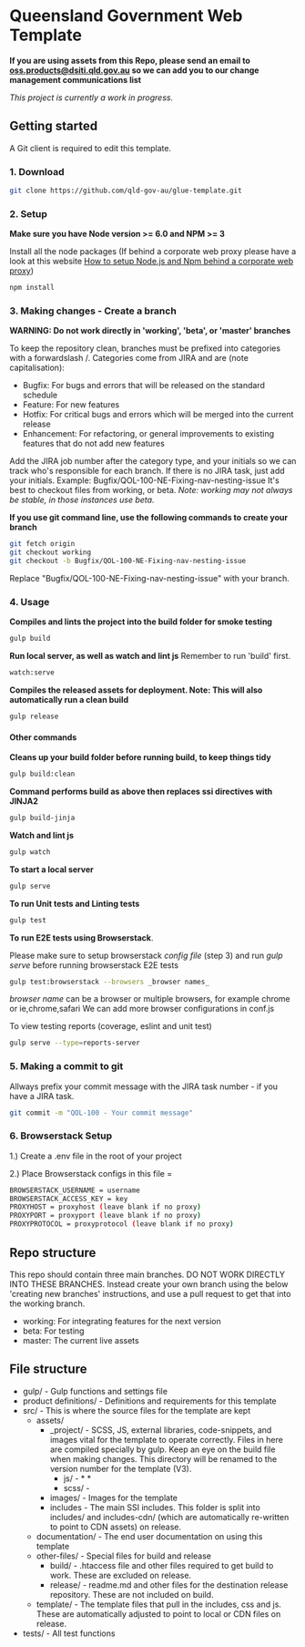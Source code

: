 # Queensland Government Web Template

**If you are using assets from this Repo, please send an email to oss.products@dsiti.qld.gov.au so we can add you to our change management communications list**

_This project is currently a work in progress._

## Getting started

A Git client is required to edit this template.

### 1. Download

```bash
git clone https://github.com/qld-gov-au/glue-template.git
```

### 2. Setup

**Make sure you have Node version >= 6.0 and NPM >= 3**

Install all the node packages (If behind a corporate web proxy please have a look at this website [How to setup Node.js and Npm behind a corporate web proxy](https://jjasonclark.com/how-to-setup-node-behind-web-proxy))
```bash
npm install
```

### 3. Making changes - Create a branch

**WARNING: Do not work directly in 'working', 'beta', or 'master' branches**

To keep the repository clean, branches must be prefixed into categories with a forwardslash /. Categories come from JIRA and are (note capitalisation): 

- Bugfix: For bugs and errors that will be released on the standard schedule
- Feature: For new features
- Hotfix: For critical bugs and errors which will be merged into the current release
- Enhancement: For refactoring, or general improvements to existing features that do not add new features

Add the JIRA job number after the category type, and your initials so we can track who's responsible for each branch. If there is no JIRA task, just add your initials.
Example: Bugfix/QOL-100-NE-Fixing-nav-nesting-issue
It's best to checkout files from working, or beta. *Note: working may not always be stable, in those instances use beta.*

**If you use git command line, use the following commands to create your branch**

```bash
git fetch origin
git checkout working
git checkout -b Bugfix/QOL-100-NE-Fixing-nav-nesting-issue
```

Replace "Bugfix/QOL-100-NE-Fixing-nav-nesting-issue" with your branch.

### 4. Usage

**Compiles and lints the project into the build folder for smoke testing**
```bash
gulp build
```
**Run local server, as well as watch and lint js**
Remember to run 'build' first.
```bash
watch:serve
```
**Compiles the released assets for deployment. Note: This will also automatically run a clean build**
```bash
gulp release
```

#### Other commands

**Cleans up your build folder before running build, to keep things tidy**
```bash
gulp build:clean
```
**Command performs build as above then replaces ssi directives with JINJA2**
```bash
gulp build-jinja
```
**Watch and lint js**
```bash
gulp watch
```
**To start a local server**
```bash
gulp serve
```
**To run Unit tests and Linting tests**
```bash
gulp test
```

**To run E2E tests using Browserstack**. 

Please make sure to setup browserstack _config file_ (step 3) and run _gulp serve_ before running browserstack E2E tests
```bash
gulp test:browserstack --browsers _browser names_
```
_browser name_ can be a browser or multiple browsers,
for example chrome or ie,chrome,safari
We can add more browser configurations in conf.js

To view testing reports (coverage, eslint and unit test)
```bash
gulp serve --type=reports-server
```

### 5. Making a commit to git

Allways prefix your commit message with the JIRA task number - if you have a JIRA task.

```bash
git commit -m "QOL-100 - Your commit message"
```

### 6. Browserstack Setup
1.) Create a .env file in the root of your project

2.) Place Browserstack configs in this file =
```bash
BROWSERSTACK_USERNAME = username
BROWSERSTACK_ACCESS_KEY = key
PROXYHOST = proxyhost (leave blank if no proxy)
PROXYPORT = proxyport (leave blank if no proxy)
PROXYPROTOCOL = proxyprotocol (leave blank if no proxy)
```

## Repo structure
This repo should contain three main branches. DO NOT WORK DIRECTLY INTO THESE BRANCHES. Instead create your own branch using the below 'creating new branches' instructions, and use a pull request to get that into the working branch.

- working: For integrating features for the next version
- beta: For testing
- master: The current live assets


## File structure

* gulp/ - Gulp functions and settings file
* product definitions/ - Definitions and requirements for this template
* src/ - This is where the source files for the template are kept
	* assets/
		* _project/ - SCSS, JS, external libraries, code-snippets, and images vital for the template to operate correctly. Files in here are compiled specially by gulp. Keep an eye on the build file when making changes. This directory will be renamed to the version number for the template (V3).
			* js/ - 
				* 
				* 
			* scss/ - 
		* images/ - Images for the template
		* includes - The main SSI includes. This folder is split into includes/ and includes-cdn/ (which are automatically re-written to point to CDN assets) on release.
	* documentation/ - The end user documentation on using this template
	* other-files/ - Special files for build and release
		* build/ - .htaccess file and other files required to get build to work. These are excluded on release.
		* release/ - readme.md and other files for the destination release repository. These are not included on build.
	* template/ - The template files that pull in the includes, css and js. These are automatically adjusted to point to local or CDN files on release.
* tests/ - All test functions
